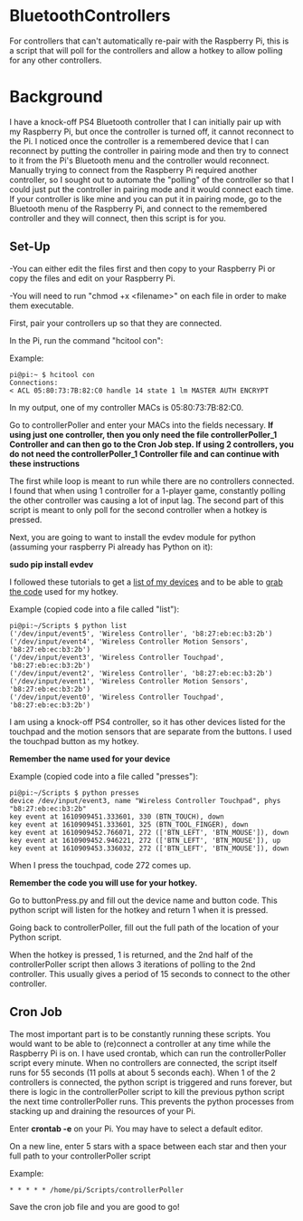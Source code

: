 # BluetoothControllers
For controllers that can't automatically re-pair with the Raspberry Pi, this is a script that will poll for the controllers and allow a hotkey to allow polling for any other controllers.

# Background
I have a knock-off PS4 Bluetooth controller that I can initially pair up with my Raspberry Pi, but once the controller is turned off, it cannot reconnect to the Pi. I noticed once the controller is a remembered device that I can reconnect by putting the controller in pairing mode and then try to connect to it from the Pi's Bluetooth menu and the controller would reconnect. Manually trying to connect from the Raspberry Pi required another controller, so I sought out to automate the "polling" of the controller so that I could just put the controller in pairing mode and it would connect each time. If your controller is like mine and you can put it in pairing mode, go to the Bluetooth menu of the Raspberry Pi, and connect to the remembered controller and they will connect, then this script is for you.


## Set-Up
-You can either edit the files first and then copy to your Raspberry Pi or copy the files and edit on your Raspberry Pi.

-You will need to run "chmod +x \<filename\>" on each file in order to make them executable.
	
First, pair your controllers up so that they are connected.

In the Pi, run the command "hcitool con":

Example:

	pi@pi:~ $ hcitool con
	Connections:
	< ACL 05:80:73:7B:82:C0 handle 14 state 1 lm MASTER AUTH ENCRYPT 
    
In my output, one of my controller MACs is 05:80:73:7B:82:C0.
 
 
Go to controllerPoller and enter your MACs into the fields necessary.
**If using just one controller, then you only need the file controllerPoller_1 Controller and can then go to the Cron Job step. If using 2 controllers, you do not need the controllerPoller_1 Controller file and can continue with these instructions**
 
The first while loop is meant to run while there are no controllers connected. I found that when using 1 controller for a 1-player game, constantly polling the other controller was causing a lot of input lag. The second part of this script is meant to only poll for the second controller when a hotkey is pressed.
 
Next, you are going to want to install the evdev module for python (assuming your raspberry Pi already has Python on it):
 
**sudo pip install evdev**
 
 
I followed these tutorials to get a [list of my devices](https://python-evdev.readthedocs.io/en/latest/tutorial.html#listing-accessible-event-devices) and to be able to [grab the code](https://python-evdev.readthedocs.io/en/latest/tutorial.html#reading-events) used for my hotkey.
 
 
Example (copied code into a file called "list"):
 
	pi@pi:~/Scripts $ python list
	('/dev/input/event5', 'Wireless Controller', 'b8:27:eb:ec:b3:2b')
	('/dev/input/event4', 'Wireless Controller Motion Sensors', 'b8:27:eb:ec:b3:2b')
	('/dev/input/event3', 'Wireless Controller Touchpad', 'b8:27:eb:ec:b3:2b')
	('/dev/input/event2', 'Wireless Controller', 'b8:27:eb:ec:b3:2b')
	('/dev/input/event1', 'Wireless Controller Motion Sensors', 'b8:27:eb:ec:b3:2b')
	('/dev/input/event0', 'Wireless Controller Touchpad', 'b8:27:eb:ec:b3:2b')

I am using a knock-off PS4 controller, so it has other devices listed for the touchpad and the motion sensors that are separate from the buttons. I used the touchpad button as my hotkey.

**Remember the name used for your device**

Example (copied code into a file called "presses"):

	pi@pi:~/Scripts $ python presses
	device /dev/input/event3, name "Wireless Controller Touchpad", phys "b8:27:eb:ec:b3:2b"
	key event at 1610909451.333601, 330 (BTN_TOUCH), down
	key event at 1610909451.333601, 325 (BTN_TOOL_FINGER), down
	key event at 1610909452.766071, 272 (['BTN_LEFT', 'BTN_MOUSE']), down
	key event at 1610909452.946221, 272 (['BTN_LEFT', 'BTN_MOUSE']), up
	key event at 1610909453.336032, 272 (['BTN_LEFT', 'BTN_MOUSE']), down
When I press the touchpad, code 272 comes up. 

**Remember the code you will use for your hotkey.**

Go to buttonPress.py and fill out the device name and button code.
This python script will listen for the hotkey and return 1 when it is pressed.

Going back to controllerPoller, fill out the full path of the location of your Python script.

When the hotkey is pressed, 1 is returned, and the 2nd half of the controllerPoller script then allows 3 iterations of polling to the 2nd controller. This usually gives a period of 15 seconds to connect to the other controller.

## Cron Job
The most important part is to be constantly running these scripts. You would want to be able to (re)connect a controller at any time while the Raspberry Pi is on. I have used crontab, which can run the controllerPoller script every minute. When no controllers are connected, the script itself runs for 55 seconds (11 polls at about 5 seconds each). When 1 of the 2 controllers is connected, the python script is triggered and runs forever, but there is logic in the controllerPoller script to kill the previous python script the next time controllerPoller runs. This prevents the python processes from stacking up and draining the resources of your Pi.

Enter **crontab -e** on your Pi. You may have to select a default editor.

On a new line, enter 5 stars with a space between each star and then your full path to your controllerPoller script

Example:
	
	* * * * * /home/pi/Scripts/controllerPoller

Save the cron job file and you are good to go!
